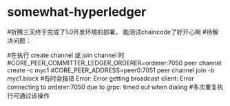 # somewhat-hyperledger
#折腾三天终于完成了1.0开发环境的部署， 能测试chaincode了好开心啊
#待解决问题：

#在执行 create channel 或 join channel 时
#CORE_PEER_COMMITTER_LEDGER_ORDERER=orderer:7050 peer channel create -c myc1 
#CORE_PEER_ADDRESS=peer0:7051 peer channel join -b myc1.block 
#有时会报错 Error: Error getting broadcast client: Error connecting to orderer:7050 due to grpc: timed out when dialing
#多次重复执行可通过该操作

